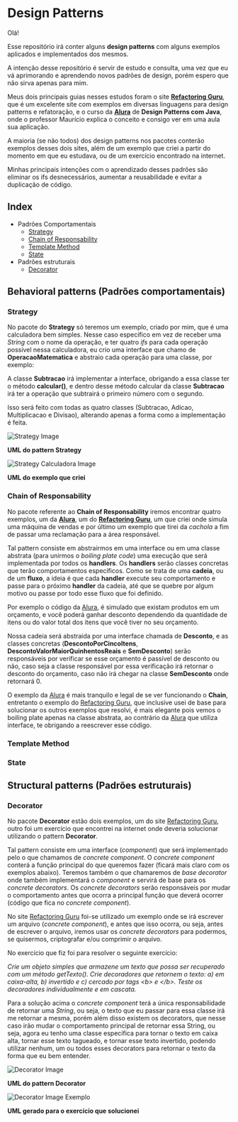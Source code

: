 # Design Patterns
Olá!

Esse repositório irá conter alguns **design patterns** com alguns exemplos aplicados e implementados dos mesmos.

A intenção desse repositório é servir de estudo e consulta, uma vez que eu vá aprimorando e aprendendo novos padrões de design, porém espero que não sirva apenas para mim.

Meus dois principais guias nesses estudos foram o site **[Refactoring Guru]**, que é um excelente site com exemplos em diversas linguagens para design patterns e refatoração, e o curso da **[Alura]** de **Design Patterns com Java**, onde o professor Maurício explica o conceito e consigo ver em uma aula sua aplicação.

A maioria (se não todos) dos design patterns nos pacotes conterão exemplos desses dois sites, além de um exemplo que criei a partir do momento em que eu estudava, ou de um exercício encontrado na internet.

Minhas principais intenções com o aprendizado desses padrões são eliminar os ifs desnecessários, aumentar a reusabilidade e evitar a duplicação de código.

## Index

- Padrões Comportamentais
    - [Strategy](#Strategy)
    - [Chain of Responsability](#Chain-of-Responsability)
    - [Template Method](#Template-Method)
    - [State](#State)
- Padrões estruturais
    - [Decorator](#Decorator)

## Behavioral patterns (Padrões comportamentais)

### Strategy
No pacote do **Strategy** só teremos um exemplo, criado por mim, que é uma calculadora bem simples.
Nesse caso específico em vez de receber uma *String* com o nome da operação, 
e ter quatro *ifs* para cada operação possível nessa calculadora, eu crio uma interface que chamo
de **OperacaoMatematica** e abstraio cada operação para uma classe, por exemplo:

A classe **Subtracao** irá implementar a interface, obrigando a essa classe ter o método **calcular()**, e dentro desse
método calcular da classe **Subtracao** irá ter a operação que subtrairá o primeiro número com o segundo.

Isso será feito com todas as quatro classes (Subtracao, Adicao, Multiplicacao e Divisao), 
alterando apenas a forma como a implementação é feita.

![Strategy Image](https://refactoring.guru/images/patterns/diagrams/strategy/structure.png)

**UML do pattern Strategy**

![Strategy Calculadora Image](https://i.imgur.com/PQ2zqPD.png)

**UML do exemplo que criei**

### Chain of Responsability
No pacote referente ao **Chain of Responsability** iremos encontrar quatro exemplos, um 
da **[Alura]**, um do **[Refactoring Guru]**, um que criei onde simula uma máquina de vendas e 
por último um exemplo que tirei da *cachola* a fim de passar uma reclamação para a área responsável.

Tal pattern consiste em abstrairmos em uma interface ou em uma classe abstrata (para unirmos
o *boiling plate code*) uma execução que será implementada por todos os **handlers**. 
Os **handlers** serão classes concretas que terão comportamentos específicos. Como se trata de uma **cadeia**, ou de um 
**fluxo**, a ideia é que cada **handler** execute seu comportamento e passe para o próximo **handler** da cadeia, até que
se quebre por algum motivo ou passe por todo esse fluxo que foi definido.

Por exemplo o código da [Alura], é simulado que existam produtos em um orçamento, e você poderá ganhar desconto
dependendo da quantidade de itens ou do valor total dos itens que você tiver no seu orçamento.

Nossa cadeia será abstraida por uma interface chamada de **Desconto**, e as classes concretas (**DescontoPorCincoItens**, 
**DescontoValorMaiorQuinhentosReais** e **SemDesconto**) serão responsáveis por verificar se esse orçamento é passível
de desconto ou não, caso seja a classe responsável por essa verificação irá retornar o desconto do orçamento, caso não 
irá chegar na classe **SemDesconto** onde retornará 0.

O exemplo da [Alura] é mais tranquilo e legal de se ver funcionando o **Chain**, entretanto o exemplo do [Refactoring Guru], 
que inclusive usei de base para solucionar os outros exemplos que resolvi, é mais elegante pois vemos o boiling plate
apenas na classe abstrata, ao contrário da [Alura] que utiliza interface, te obrigando a reescrever esse código. 

### Template Method

### State

## Structural patterns (Padrões estruturais)

### Decorator

No pacote **Decorator** estão dois exemplos, um do site [Refactoring Guru], outro foi um exercício que encontrei na internet
onde deveria solucionar utilizando o pattern **Decorator**.

Tal pattern consiste em uma interface (*component*) que será implementado pelo o que chamamos de *concrete component*. 
O *concrete component* conterá a função principal do que queremos fazer (ficará mais claro com os exemplos abaixo). 
Teremos também o que chamaremos de *base decorator* onde também implementará o *component* e servirá de base para os
*concrete decorators*.
Os *concrete decorators* serão responsáveis por mudar o comportamento antes que ocorra a principal função que deverá ocorrer
(código que fica no *concrete component*).

No site [Refactoring Guru] foi-se utilizado um exemplo onde se irá escrever um arquivo (*concrete component*), e antes
que isso ocorra, ou seja, antes de escrever o arquivo, iremos usar os *concrete decorators* para podermos, se quisermos,
criptografar e/ou comprimir o arquivo.

No exercício que fiz foi para resolver o seguinte exercício:

*Crie um objeto simples que armazene um texto que possa ser recuperado com
um método getTexto(). Crie decoradores que retornem o texto: a) em caixa-alta,
b) invertido e c) cercado por tags \<b> e <\/b>. Teste os decoradores
individualmente e em cascata.*

Para a solução acima o *concrete component* terá a única responsabilidade de retornar uma *String*, ou seja, o texto que
eu passar para essa classe irá me retornar a mesma, porém além disso existem os decorators, que nesse caso irão mudar o
comportamento principal de retornar essa String, ou seja, agora eu tenho uma classe específica para tornar o texto em 
caixa alta, tornar esse texto tagueado, e tornar esse texto invertido, podendo utilizar nenhum, um ou todos esses decorators 
para retornar o texto da forma que eu bem entender.


![Decorator Image](https://refactoring.guru/images/patterns/diagrams/decorator/structure.png)

**UML do pattern Decorator**

![Decorator Image Exemplo](https://i.imgur.com/GbZ1j9s.png)

**UML gerado para o exercício que solucionei**

[Refactoring Guru]: https://refactoring.guru/
[Alura]: https://www.alura.com.br/
